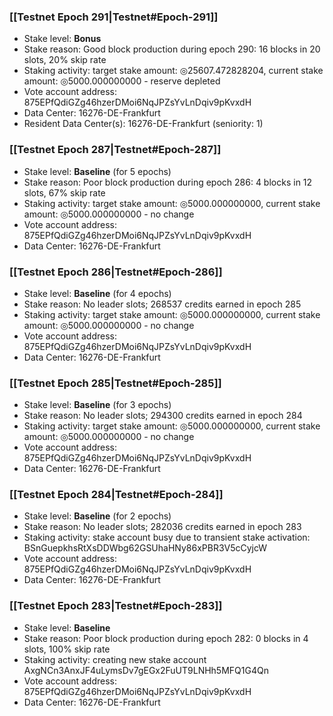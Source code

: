 ### [[Testnet Epoch 291|Testnet#Epoch-291]]
* Stake level: **Bonus**
* Stake reason: Good block production during epoch 290: 16 blocks in 20 slots, 20% skip rate
* Staking activity: target stake amount: ◎25607.472828204, current stake amount: ◎5000.000000000 - reserve depleted
* Vote account address: 875EPfQdiGZg46hzerDMoi6NqJPZsYvLnDqiv9pKvxdH
* Data Center: 16276-DE-Frankfurt
* Resident Data Center(s): 16276-DE-Frankfurt (seniority: 1)
### [[Testnet Epoch 287|Testnet#Epoch-287]]
* Stake level: **Baseline** (for 5 epochs)
* Stake reason: Poor block production during epoch 286: 4 blocks in 12 slots, 67% skip rate
* Staking activity: target stake amount: ◎5000.000000000, current stake amount: ◎5000.000000000 - no change
* Vote account address: 875EPfQdiGZg46hzerDMoi6NqJPZsYvLnDqiv9pKvxdH
* Data Center: 16276-DE-Frankfurt
### [[Testnet Epoch 286|Testnet#Epoch-286]]
* Stake level: **Baseline** (for 4 epochs)
* Stake reason: No leader slots; 268537 credits earned in epoch 285
* Staking activity: target stake amount: ◎5000.000000000, current stake amount: ◎5000.000000000 - no change
* Vote account address: 875EPfQdiGZg46hzerDMoi6NqJPZsYvLnDqiv9pKvxdH
* Data Center: 16276-DE-Frankfurt
### [[Testnet Epoch 285|Testnet#Epoch-285]]
* Stake level: **Baseline** (for 3 epochs)
* Stake reason: No leader slots; 294300 credits earned in epoch 284
* Staking activity: target stake amount: ◎5000.000000000, current stake amount: ◎5000.000000000 - no change
* Vote account address: 875EPfQdiGZg46hzerDMoi6NqJPZsYvLnDqiv9pKvxdH
* Data Center: 16276-DE-Frankfurt
### [[Testnet Epoch 284|Testnet#Epoch-284]]
* Stake level: **Baseline** (for 2 epochs)
* Stake reason: No leader slots; 282036 credits earned in epoch 283
* Staking activity: stake account busy due to transient stake activation: BSnGuepkhsRtXsDDWbg62GSUhaHNy86xPBR3V5cCyjcW
* Vote account address: 875EPfQdiGZg46hzerDMoi6NqJPZsYvLnDqiv9pKvxdH
* Data Center: 16276-DE-Frankfurt
### [[Testnet Epoch 283|Testnet#Epoch-283]]
* Stake level: **Baseline**
* Stake reason: Poor block production during epoch 282: 0 blocks in 4 slots, 100% skip rate
* Staking activity: creating new stake account AxgNCn3AnxJF4uLymsDv7gEGx2FuUT9LNHh5MFQ1G4Qn
* Vote account address: 875EPfQdiGZg46hzerDMoi6NqJPZsYvLnDqiv9pKvxdH
* Data Center: 16276-DE-Frankfurt